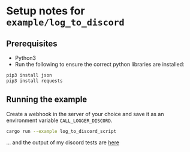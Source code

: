 # Setup notes for `example/log_to_discord`

## Prerequisites

- Python3
- Run the following to ensure the correct python libraries are installed:

``` sh
pip3 install json
pip3 install requests
```

## Running the example

Create a webhook in the server of your choice and save it as an environment variable `CALL_LOGGER_DISCORD`.

``` sh
cargo run --example log_to_discord_script
```

... and the output of my discord tests are [here](https://discord.gg/eQzwkH5xSh)
